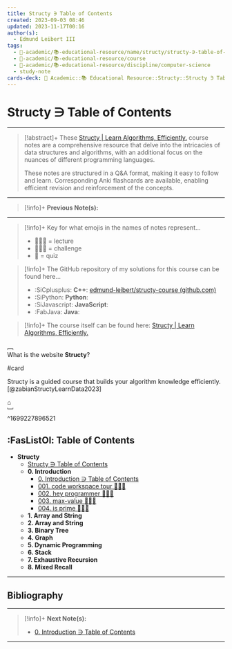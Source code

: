 ```yaml
---
title: Structy ∋ Table of Contents
created: 2023-09-03 08:46
updated: 2023-11-17T00:16
author(s):
  - Edmund Leibert III
tags:
  - 🔴-academic/📚-educational-resource/name/structy/structy-∋-table-of-contents
  - 🔴-academic/📚-educational-resource/course
  - 🔴-academic/📚-educational-resource/discipline/computer-science
  - study-note
cards-deck: 🔴 Academic::📚 Educational Resource::Structy::Structy ∋ Table of Contents
---
```


# Structy ∋ Table of Contents 

---

> [!abstract]+ 
> These [Structy | Learn Algorithms, Efficiently.](https://www.structy.net/) course notes are a comprehensive resource that delve into the intricacies of data structures and algorithms, with an additional focus on the nuances of different programming languages. 
> 
> These notes are structured in a Q&A format, making it easy to follow and learn. Corresponding Anki flashcards are available, enabling efficient revision and reinforcement of the concepts.

---

> [!info]+ 
> **Previous Note(s):**
> 

---

> [!info]+ 
> Key for what emojis in the names of notes represent…
> - 👨🏻‍🏫 = lecture
> - 👨🏽‍💻 = challenge
> - 📝 = quiz

> [!info]+ 
> The GitHub repository of my solutions for this course can be found here…
> - :SiCplusplus: **C++**: [edmund-leibert/structy-course (github.com)](https://github.com/edmund-leibert/structy-course)
> - :SiPython: **Python**:
> - :SiJavascript: **JavaScript**:
> - :FabJava: **Java**:

> [!info]+ 
> The course itself can be found here: [Structy | Learn Algorithms, Efficiently.](https://www.structy.net/)

﹇<br>
What is the website **Structy**?

#card

Structy is a guided course that builds your algorithm knowledge efficiently. [@zabianStructyLearnData2023]

⌂
<br>﹈<br>^1699227896521

## :FasListOl: Table of Contents

- **Structy**
	- [Structy ∋ Table of Contents](the-vault/src/🔴%20Academic/📚%20Educational%20Resource/Structy/Structy%20∋%20Table%20of%20Contents.md)
	- **0. Introduction**
		- [0. Introduction ∋ Table of Contents](the-vault/src/🔴%20Academic/📚%20Educational%20Resource/Structy/0.%20Introduction/0.%20Introduction%20∋%20Table%20of%20Contents.md)
		- [001. code workspace tour 👨🏻‍🏫](the-vault/src/🔴%20Academic/📚%20Educational%20Resource/Structy/0.%20Introduction/001.%20code%20workspace%20tour%20👨🏻‍🏫.md)
		- [002. hey programmer 🧑🏽‍💻](the-vault/src/🔴%20Academic/📚%20Educational%20Resource/Structy/0.%20Introduction/002.%20hey%20programmer%20🧑🏽‍💻.md)
		- [003. max-value 🧑🏽‍💻](the-vault/src/🔴%20Academic/📚%20Educational%20Resource/Structy/0.%20Introduction/003.%20max-value%20🧑🏽‍💻.md)
		- [004. is prime 👨🏽‍💻](the-vault/src/🔴%20Academic/📚%20Educational%20Resource/Structy/0.%20Introduction/004.%20is%20prime%20👨🏽‍💻.md)
	- **1. Array and String**
	- **2. Array and String**
	- **3. Binary Tree**
	- **4. Graph**
	- **5. Dynamic Programming**
	- **6. Stack**
	- **7. Exhaustive Recursion**
	- **8. Mixed Recall**

---

## Bibliography

---

> [!info]+
> **Next Note(s):**
> - [0. Introduction ∋ Table of Contents](the-vault/src/🔴%20Academic/📚%20Educational%20Resource/Structy/0.%20Introduction/0.%20Introduction%20∋%20Table%20of%20Contents.md)

---



